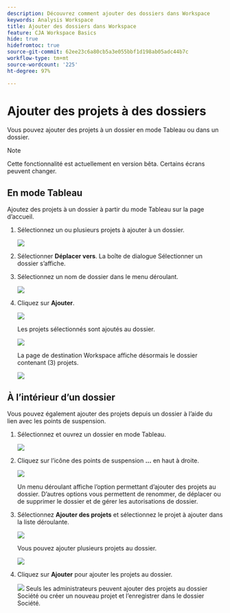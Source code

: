 ```yaml
---
description: Découvrez comment ajouter des dossiers dans Workspace
keywords: Analysis Workspace
title: Ajouter des dossiers dans Workspace
feature: CJA Workspace Basics
hide: true
hidefromtoc: true
source-git-commit: 62ee23c6a80cb5a3e055bbf1d198ab05adc44b7c
workflow-type: tm+mt
source-wordcount: '225'
ht-degree: 97%

---
```



# Ajouter des projets à des dossiers

Vous pouvez ajouter des projets à un dossier en mode Tableau ou dans un dossier.

>[!NOTE]
>
>Cette fonctionnalité est actuellement en version bêta. Certains écrans peuvent changer.

## En mode Tableau

Ajoutez des projets à un dossier à partir du mode Tableau sur la page d’accueil.

1. Sélectionnez un ou plusieurs projets à ajouter à un dossier.

   ![](/help/analysis-workspace/build-workspace-project/assets/move-tv-selected.png)

1. Sélectionner **Déplacer vers**. La boîte de dialogue Sélectionner un dossier s’affiche.

1. Sélectionnez un nom de dossier dans le menu déroulant.

   ![](/help/analysis-workspace/build-workspace-project/assets/move-select-folder.png)

1. Cliquez sur **Ajouter**.

   ![](/help/analysis-workspace/build-workspace-project/assets/move-add.png)

   Les projets sélectionnés sont ajoutés au dossier.

   ![](/help/analysis-workspace/build-workspace-project/assets/move-projects-added.png)

   La page de destination Workspace affiche désormais le dossier contenant (3) projets.

   ![](/help/analysis-workspace/build-workspace-project/assets/move-folders-updated.png)

## À l’intérieur d’un dossier

Vous pouvez également ajouter des projets depuis un dossier à l’aide du lien avec les points de suspension.

1. Sélectionnez et ouvrez un dossier en mode Tableau.

   ![](/help/analysis-workspace/build-workspace-project/assets/move-open-folder.png)

1. Cliquez sur l’icône des points de suspension **...** en haut à droite.

   ![](/help/analysis-workspace/build-workspace-project/assets/add-projects-elipsis.png)

   Un menu déroulant affiche l’option permettant d’ajouter des projets au dossier. D’autres options vous permettent de renommer, de déplacer ou de supprimer le dossier et de gérer les autorisations de dossier.

1. Sélectionnez **Ajouter des projets** et sélectionnez le projet à ajouter dans la liste déroulante.

   ![](/help/analysis-workspace/build-workspace-project/assets/select-add-projects.png)

   Vous pouvez ajouter plusieurs projets au dossier.

   ![](/help/analysis-workspace/build-workspace-project/assets/move-add-multiple-projects.png)

1. Cliquez sur **Ajouter** pour ajouter les projets au dossier.

   ![](/help/analysis-workspace/build-workspace-project/assets/move-added-items.png)
Seuls les administrateurs peuvent ajouter des projets au dossier Société ou créer un nouveau projet et l’enregistrer dans le dossier Société.

